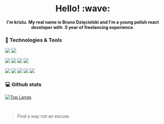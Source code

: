 <h1 align='center'> Hello! :wave:</h1>
<p align='center'>
  <b>I'm kriziu. My real name is Bruno Dzięcielski and I'm a young polish react developer with .5 year of freelancing experience.</b>
</p>

### 🔧 Technologies & Tools
![](https://img.shields.io/badge/OS-Windows-informational?style=flat&logo=windows&logoColor=white&color=2bbc8a)
![](https://img.shields.io/badge/Editor-Visual_Studio_Code-informational?style=flat&logo=VisualStudioCode&logoColor=white&color=2bbc8a)

![](https://img.shields.io/badge/Code-TypeScript-informational?style=flat&logo=TypeScript&logoColor=white&color=2bbc8a)
![](https://img.shields.io/badge/Code-JavaScript-informational?style=flat&logo=JavaScript&logoColor=white&color=2bbc8a)
![](https://img.shields.io/badge/Code-Sass-informational?style=flat&logo=Sass&logoColor=white&color=2bbc8a)
![](https://img.shields.io/badge/Code-Java-informational?style=flat&logo=Java&logoColor=white&color=2bbc8a)

![](https://img.shields.io/badge/Tool-React-informational?style=flat&logo=React&logoColor=white&color=2bbc8a)
![](https://img.shields.io/badge/Tool-Styled_Components-informational?style=flat&logo=styled-components&logoColor=white&color=2bbc8a)
![](https://img.shields.io/badge/Tool-NodeJS-informational?style=flat&logo=Node.js&logoColor=white&color=2bbc8a)
![](https://img.shields.io/badge/Tool-Express-informational?style=flat&logo=Express&logoColor=white&color=2bbc8a)
![](https://img.shields.io/badge/Tool-MongoDB-informational?style=flat&logo=MongoDB&logoColor=white&color=2bbc8a)




### 💻 Github stats
[![Top Langs](https://github-readme-stats.vercel.app/api/top-langs/?username=kriziu&theme=dark)](https://github.com/anuraghazra/github-readme-stats)

<br />

> Find a way not an excuse.
